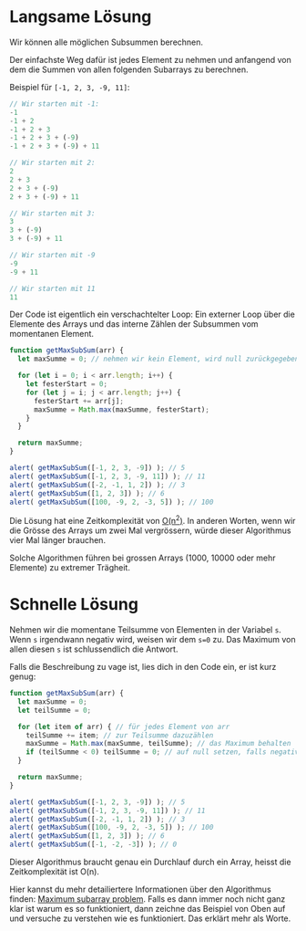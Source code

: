 # Langsame Lösung

Wir können alle möglichen Subsummen berechnen.

Der einfachste Weg dafür ist jedes Element zu nehmen und anfangend von dem die Summen von allen folgenden Subarrays zu berechnen.

Beispiel für `[-1, 2, 3, -9, 11]`:

```js no-beautify
// Wir starten mit -1:
-1
-1 + 2
-1 + 2 + 3
-1 + 2 + 3 + (-9)
-1 + 2 + 3 + (-9) + 11

// Wir starten mit 2:
2
2 + 3
2 + 3 + (-9)
2 + 3 + (-9) + 11

// Wir starten mit 3:
3
3 + (-9)
3 + (-9) + 11

// Wir starten mit -9
-9
-9 + 11

// Wir starten mit 11
11
```

Der Code ist eigentlich ein verschachtelter Loop: Ein externer Loop über die Elemente des Arrays und das interne Zählen der Subsummen vom momentanen Element.

```js run
function getMaxSubSum(arr) {
  let maxSumme = 0; // nehmen wir kein Element, wird null zurückgegeben

  for (let i = 0; i < arr.length; i++) {
    let festerStart = 0;
    for (let j = i; j < arr.length; j++) {
      festerStart += arr[j];
      maxSumme = Math.max(maxSumme, festerStart);
    }
  }

  return maxSumme;
}

alert( getMaxSubSum([-1, 2, 3, -9]) ); // 5
alert( getMaxSubSum([-1, 2, 3, -9, 11]) ); // 11
alert( getMaxSubSum([-2, -1, 1, 2]) ); // 3
alert( getMaxSubSum([1, 2, 3]) ); // 6
alert( getMaxSubSum([100, -9, 2, -3, 5]) ); // 100
```

Die Lösung hat eine Zeitkomplexität von [O(n<sup>2</sup>)](https://de.wikipedia.org/wiki/Landau-Symbole). In anderen Worten, wenn wir die Grösse des Arrays um zwei Mal vergrössern, würde dieser Algorithmus vier Mal länger brauchen.

Solche Algorithmen führen bei grossen Arrays (1000, 10000 oder mehr Elemente) zu extremer Trägheit.

# Schnelle Lösung

Nehmen wir die momentane Teilsumme von Elementen in der Variabel `s`. Wenn `s` irgendwann negativ wird, weisen wir dem `s=0` zu. Das Maximum von allen diesen `s` ist schlussendlich die Antwort.

Falls die Beschreibung zu vage ist, lies dich in den Code ein, er ist kurz genug:

```js run demo
function getMaxSubSum(arr) {
  let maxSumme = 0;
  let teilSumme = 0;

  for (let item of arr) { // für jedes Element von arr
    teilSumme += item; // zur Teilsumme dazuzählen
    maxSumme = Math.max(maxSumme, teilSumme); // das Maximum behalten
    if (teilSumme < 0) teilSumme = 0; // auf null setzen, falls negativ
  }

  return maxSumme;
}

alert( getMaxSubSum([-1, 2, 3, -9]) ); // 5
alert( getMaxSubSum([-1, 2, 3, -9, 11]) ); // 11
alert( getMaxSubSum([-2, -1, 1, 2]) ); // 3
alert( getMaxSubSum([100, -9, 2, -3, 5]) ); // 100
alert( getMaxSubSum([1, 2, 3]) ); // 6
alert( getMaxSubSum([-1, -2, -3]) ); // 0
```

Dieser Algorithmus braucht genau ein Durchlauf durch ein Array, heisst die Zeitkomplexität ist O(n).

Hier kannst du mehr detailiertere Informationen über den Algorithmus finden: [Maximum subarray problem](http://en.wikipedia.org/wiki/Maximum_subarray_problem). Falls es dann immer noch nicht ganz klar ist warum es so funktioniert, dann zeichne das Beispiel von Oben auf und versuche zu verstehen wie es funktioniert. Das erklärt mehr als Worte.
